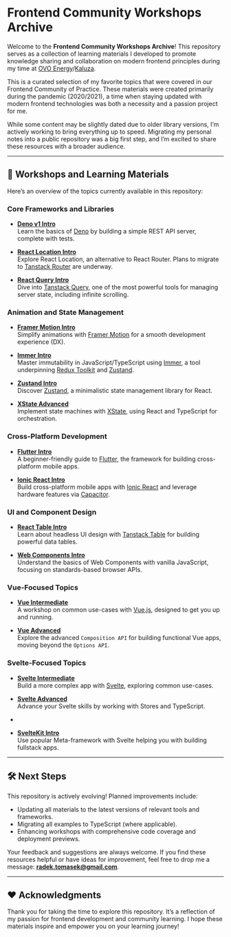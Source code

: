 # Frontend Community Workshops Archive

Welcome to the **Frontend Community Workshops Archive**! This repository serves as a collection of learning materials I developed to promote knowledge sharing and collaboration on modern frontend principles during my time at [OVO Energy](https://www.ovoenergy.com)/[Kaluza](https://www.kaluza.com/).

This is a curated selection of my favorite topics that were covered in our Frontend Community of Practice. These materials were created primarily during the pandemic (2020/2021), a time when staying updated with modern frontend technologies was both a necessity and a passion project for me.

While some content may be slightly dated due to older library versions, I’m actively working to bring everything up to speed. Migrating my personal notes into a public repository was a big first step, and I’m excited to share these resources with a broader audience.

---

## 🚀 Workshops and Learning Materials

Here’s an overview of the topics currently available in this repository:

### Core Frameworks and Libraries

- **[Deno v1 Intro](./deno-v1-intro)**  
  Learn the basics of [Deno](https://deno.com) by building a simple REST API server, complete with tests.

- **[React Location Intro](./react-location-intro)**  
  Explore React Location, an alternative to React Router. Plans to migrate to [Tanstack Router](https://tanstack.com/router/latest) are underway.

- **[React Query Intro](./react-query-intro)**  
  Dive into [Tanstack Query](https://tanstack.com/query/latest), one of the most powerful tools for managing server state, including infinite scrolling.

### Animation and State Management

- **[Framer Motion Intro](./framer-motion-intro)**  
  Simplify animations with [Framer Motion](https://www.framer.com/motion/) for a smooth development experience (DX).

- **[Immer Intro](./immer-intro)**  
  Master immutability in JavaScript/TypeScript using [Immer](https://immerjs.github.io/immer/), a tool underpinning [Redux Toolkit](https://redux-toolkit.js.org/) and [Zustand](https://github.com/pmndrs/zustand).

- **[Zustand Intro](./zustand-intro)**  
  Discover [Zustand](https://zustand.pmnd.rs/), a minimalistic state management library for React.

- **[XState Advanced](./xstate-advanced)**  
  Implement state machines with [XState](https://xstate.js.org/docs/), using React and TypeScript for orchestration.

### Cross-Platform Development

- **[Flutter Intro](./flutter-intro)**  
  A beginner-friendly guide to [Flutter](https://flutter.dev), the framework for building cross-platform mobile apps.

- **[Ionic React Intro](./ionic-react-intro)**  
  Build cross-platform mobile apps with [Ionic React](https://ionicframework.com) and leverage hardware features via [Capacitor](https://capacitorjs.com).

### UI and Component Design

- **[React Table Intro](./react-table-intro)**  
  Learn about headless UI design with [Tanstack Table](https://tanstack.com/table/latest) for building powerful data tables.

- **[Web Components Intro](./web-components-intro)**  
  Understand the basics of Web Components with vanilla JavaScript, focusing on standards-based browser APIs.

### Vue-Focused Topics

- **[Vue Intermediate](./vue-intermediate)**  
  A workshop on common use-cases with [Vue.js](https://vuejs.org), designed to get you up and running.

- **[Vue Advanced](./vue-advanced)**  
  Explore the advanced `Composition API` for building functional Vue apps, moving beyond the `Options API`.

### Svelte-Focused Topics

- **[Svelte Intermediate](./svelte-intermediate)**  
  Build a more complex app with [Svelte](https://svelte.dev), exploring common use-cases.

- **[Svelte Advanced](./svelte-advanced)**  
  Advance your Svelte skills by working with Stores and TypeScript.
- 
- **[SvelteKit Intro](./sveltekit-intro)**  
  Use popular Meta-framework with Svelte helping you with building fullstack apps.

---

## 🛠️ Next Steps

This repository is actively evolving! Planned improvements include:

- Updating all materials to the latest versions of relevant tools and frameworks.
- Migrating all examples to TypeScript (where applicable).
- Enhancing workshops with comprehensive code coverage and deployment previews.

Your feedback and suggestions are always welcome. If you find these resources helpful or have ideas for improvement, feel free to drop me a message: **[radek.tomasek@gmail.com](mailto:radek.tomasek@gmail.com)**.

---

## ❤️ Acknowledgments

Thank you for taking the time to explore this repository. It’s a reflection of my passion for frontend development and community learning. I hope these materials inspire and empower you on your learning journey!